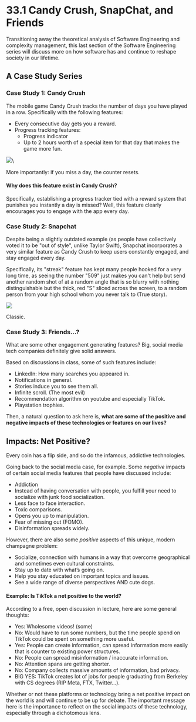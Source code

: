 # 33.1 Candy Crush, SnapChat, and Friends

Transitioning away the theoretical analysis of Software Engineering and complexity management, this last section of the Software Engineering series will discuss more on how software has and continue to reshape society in our lifetime.

## A Case Study Series

### Case Study 1: Candy Crush

The mobile game Candy Crush tracks the number of days you have played in a row. Specifically with the following features:

* Every consecutive day gets you a reward.
* Progress tracking features:&#x20;
  * Progress indicator
  * Up to 2 hours worth of a special item for that day that makes the game more fun.

![](<../.gitbook/assets/Screen Shot 2023-04-10 at 10.22.27 PM.png>)\


More importantly: if you miss a day, the counter resets.

#### Why does this feature exist in Candy Crush?

Specifically, establishing a progress tracker tied with a reward system that punishes you instantly a day is missed? Well, this feature clearly encourages you to engage with the app every day.&#x20;

### Case Study 2: Snapchat

Despite being a slightly outdated example (as people have collectively voted it to be "out of style", unlike Taylor Swift), Snapchat incorporates a very similar feature as Candy Crush to keep users constantly engaged, and stay engaged every day.

Specifically, its "streak" feature has kept many people hooked for a very long time, as seeing the number "509" just makes you can't help but send another random shot of at a random angle that is so blurry with nothing distinguishable but the thick, red "S" sliced across the screen, to a random person from your high school whom you never talk to (True story).

![](<../.gitbook/assets/Screen Shot 2023-04-10 at 10.28.06 PM.png>)

Classic.

### Case Study 3: Friends...?

What are some other engagement generating features? Big, social media tech companies definitely give solid answers.

Based on discussions in class, some of such features include:

* LinkedIn: How many searches you appeared in.
* Notifications in general.
* Stories induce you to see them all.
* Infinite scroll. (The most evil)
* Recommendation algorithm on youtube and especially TikTok.
* Playstation trophies.

Then, a natural question to ask here is, **what are some of the positive and negative impacts of these technologies or features on our lives?**

## Impacts: Net Positive?

Every coin has a flip side, and so do the infamous, addictive technologies.&#x20;

Going back to the social media case, for example. Some _negative_ impacts of certain social media features that people have discussed include:

* Addiction&#x20;
* Instead of having conversation with people, you fulfill your need to socialize with junk food socialization.
* Less face to face interaction.
* Toxic comparisons.
* Opens you up to manipulation.
* Fear of missing out (FOMO).
* Disinformation spreads widely.

However, there are also some _positive_ aspects of this unique, modern champagne problem:

* Socialize, connection with humans in a way that overcome geographical and sometimes even cultural constraints.&#x20;
* Stay up to date with what’s going on.
* Help you stay educated on important topics and issues.&#x20;
* See a wide range of diverse perspectives AND cute dogs.

#### Example: Is TikTok a net positive to the world?

According to a free, open discussion in lecture, here are some general thoughts:&#x20;

* Yes: Wholesome videos! (some)
* No: Would have to run some numbers, but the time people spend on TikTok could be spent on something more useful.
* Yes: People can create information, can spread information more easily that is counter to existing power structures.
* No: People can spread misinformation / inaccurate information.&#x20;
* No: Attention spans are getting shorter.
* No: Company collects massive amounts of information, bad privacy.
* BIG YES: TikTok creates lot of jobs for people graduating from Berkeley with CS degrees (RIP Meta, FTX, Twitter…).

Whether or not these platforms or technology bring a net positive impact on the world is and will continue to be up for debate. The important message here is the importance to reflect on the social impacts of these technology, especially through a dichotomous lens.&#x20;

